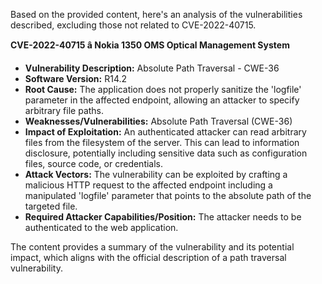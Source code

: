 Based on the provided content, here's an analysis of the vulnerabilities described, excluding those not related to CVE-2022-40715.

**CVE-2022-40715 â Nokia 1350 OMS Optical Management System**

*   **Vulnerability Description:** Absolute Path Traversal - CWE-36
*   **Software Version:** R14.2
*   **Root Cause:** The application does not properly sanitize the 'logfile' parameter in the affected endpoint, allowing an attacker to specify arbitrary file paths.
*   **Weaknesses/Vulnerabilities:**  Absolute Path Traversal (CWE-36)
*   **Impact of Exploitation:** An authenticated attacker can read arbitrary files from the filesystem of the server. This can lead to information disclosure, potentially including sensitive data such as configuration files, source code, or credentials.
*   **Attack Vectors:**  The vulnerability can be exploited by crafting a malicious HTTP request to the affected endpoint including a manipulated 'logfile' parameter that points to the absolute path of the targeted file.
*   **Required Attacker Capabilities/Position:** The attacker needs to be authenticated to the web application.

The content provides a summary of the vulnerability and its potential impact, which aligns with the official description of a path traversal vulnerability.